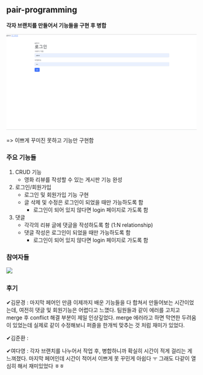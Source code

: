 ## pair-programming

**각자 브랜치를 만들어서 기능들을 구현 후 병합**

![e91acd3ff2eb9393](README.assets/e91acd3ff2eb9393.gif)

=> 이쁘게 꾸미진 못하고 기능만 구현함



### 주요 기능들

1. CRUD 기능
   - 영화 리뷰를 작성할 수 있는 게시판 기능 완성
2. 로그인/회원가입 
   - 로그인 및 회원가입 기능 구현
   - 글 삭제 및 수정은 로그인이 되었을 때만 가능하도록 함
     - 로그인이 되어 있지 않다면 login 페이지로 가도록 함
3. 댓글
   - 각각의 리뷰 글에 댓글을 작성하도록 함 (1:N relationship)
   - 댓글 작성은 로그인이 되었을 때만 가능하도록 함
     - 로그인이 되어 있지 않다면 login 페이지로 가도록 함



### 참여자들

<a href="https://github.com/Yodayeong/sixth-pair-programming/graphs/contributors">
  <img src="https://contrib.rocks/image?repo=Yodayeong/sixth-pair-programming" />
</a>



### 후기

✔김문경 : 마지막 페어인 만큼 이제까지 배운 기능들을 다 합쳐서 만들어보는 시간이었는데, 여전히 댓글 및 회원기능은 어렵다고 느꼈다. 팀원들과 같이 에러를 고치고 merge 후 conflict 해결 부분이 제일 인상깊었다. merge 에러라고 하면 막연한 두려움이 있었는데 실제로 같이 수정해보니 퍼즐을 한개씩 맞추는 것 처럼 재미가 있었다.

✔김준환 : 

✔여다영 : 각자 브랜치를 나누어서 작업 후, 병합하니까 확실히 시간이 적게 걸리는 게 느껴졌다. 마지막 페어인데 시간이 적어서 이쁘게 못 꾸민게 아쉽다 ㅜ 그래도 다같이 열심히 해서 재미있었다 ㅎㅎ